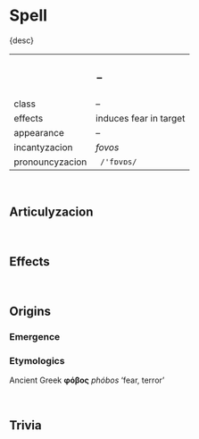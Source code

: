 # Spell

{desc}


<table>
  <tr>
    <th colspan="2"> <h3> – </h3> </th>
  </tr>
  <tr>
    <td> class </td>
    <td> – </td>
  </th>
  <tr>
    <td> effects </td>
    <td> induces fear in target </td>
  </tr>
  <tr>
    <td> appearance </td>
    <td> – </td>
  </tr>
  <tr>
    <td> incantyzacion </td>
    <td> <em> fovos </em> </td>
  </tr>
  <tr>
    <td> pronouncyzacion </td>
    <td> <code> /'fɒvɒs/ </code> </td>
  </tr>
</table>


<br>


## Articulyzacion


<br>


## Effects


<br>


## Origins

### Emergence

### Etymologics
Ancient Greek **φόβος** *phóbos* ‘fear, terror’


<br>


## Trivia
